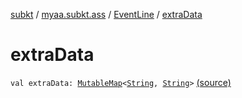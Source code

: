 [subkt](../../index.md) / [myaa.subkt.ass](../index.md) / [EventLine](index.md) / [extraData](./extra-data.md)

# extraData

`val extraData: `[`MutableMap`](https://kotlinlang.org/api/latest/jvm/stdlib/kotlin.collections/-mutable-map/index.html)`<`[`String`](https://kotlinlang.org/api/latest/jvm/stdlib/kotlin/-string/index.html)`, `[`String`](https://kotlinlang.org/api/latest/jvm/stdlib/kotlin/-string/index.html)`>` [(source)](https://github.com/Myaamori/SubKt/blob/0.1.12/src/main/kotlin/myaa/subkt/ass/parser.kt#L482)